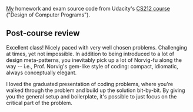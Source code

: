 [My](http://forums.udacity.com/users/100064428/joyrexus) homework and exam source code from Udacity's [CS212 course](https://www.udacity.com/course/cs212) ("Design of Computer Programs").


## Post-course review

Excellent class! Nicely paced with very well chosen problems. Challenging at
times, yet not impossible. In addition to being introduced to a lot of design
meta-patterns, you inevitably pick up a lot of Norvig-fu along the way -- i.e.,
Prof. Norvig's gem-like style of coding: compact, idiomatic, always
conceptually elegant.

I loved the graduated presentation of coding problems, where you're walked
through the problem and build up the solution bit-by-bit. By giving you the
general setup and boilerplate, it's possible to just focus on the critical part
of the problem.

